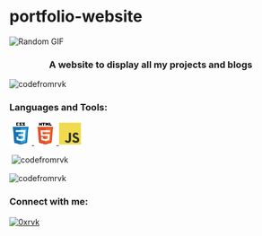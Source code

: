 # portfolio-website




![Random GIF](https://media.giphy.com/media/ZVik7pBtu9dNS/giphy.gif)

<h3 align="center">A website to display all my projects and blogs</h3>

<p align="left"> <img src="https://komarev.com/ghpvc/?username=codefromrvk&label=Profile%20views&color=0e75b6&style=flat" alt="codefromrvk" /> </p>


<h3 align="left">Languages and Tools:</h3>
<p align="left"> <a href="https://www.w3schools.com/css/" target="_blank"> <img src="https://raw.githubusercontent.com/devicons/devicon/master/icons/css3/css3-original-wordmark.svg" alt="css3" width="40" height="40"/> </a> <a href="https://www.w3.org/html/" target="_blank"> <img src="https://raw.githubusercontent.com/devicons/devicon/master/icons/html5/html5-original-wordmark.svg" alt="html5" width="40" height="40"/> </a> <a href="https://developer.mozilla.org/en-US/docs/Web/JavaScript" target="_blank"> <img src="https://raw.githubusercontent.com/devicons/devicon/master/icons/javascript/javascript-original.svg" alt="javascript" width="40" height="40"/> </a> </p>

<p>&nbsp;<img align="center" src="https://github-readme-stats.vercel.app/api?username=codefromrvk&show_icons=true&locale=en" alt="codefromrvk" /></p>

<p><img align="center" src="https://github-readme-streak-stats.herokuapp.com/?user=codefromrvk&" alt="codefromrvk" /></p>

<h3 align="left">Connect with me:</h3>
<p align="left">
<a href="https://twitter.com/0xrvk" target="blank"><img align="center" src="https://raw.githubusercontent.com/rahuldkjain/github-profile-readme-generator/master/src/images/icons/Social/twitter.svg" alt="0xrvk" height="30" width="40" /></a>
</p>



